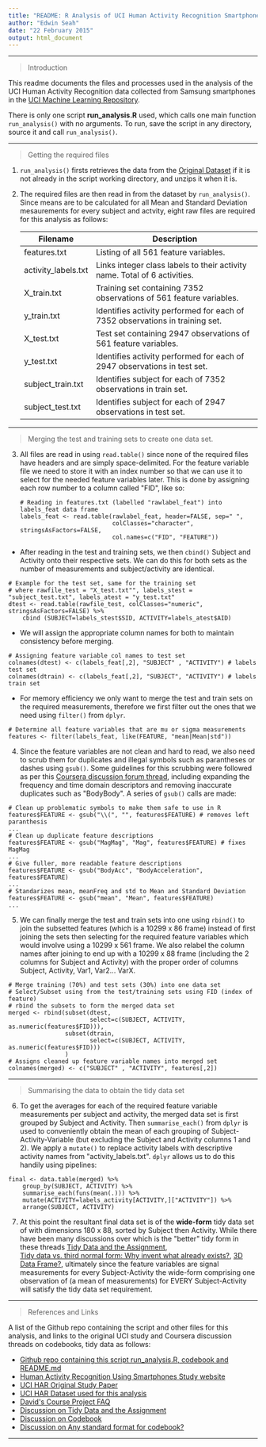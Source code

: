 ```yaml
---
title: "README: R Analysis of UCI Human Activity Recognition Smartphone Signal Data"
author: "Edwin Seah"
date: "22 February 2015"
output: html_document
---
```


***

> Introduction


This readme documents the files and processes used in the analysis of the UCI Human Activity Recognition data collected from Samsung smartphones in the [UCI Machine Learning Repository](http://archive.ics.uci.edu/ml/datasets/Human+Activity+Recognition+Using+Smartphones).

There is only one script **run_analysis.R** used, which calls one main function `run_analysis()` with no arguments. To run, save the script in any directory, source it and call `run_analysis()`.

***

> Getting the required files  

1.  ```run_analysis()``` firsts retrieves the data from the [Original Dataset](https://d396qusza40orc.cloudfront.net/getdata%2Fprojectfiles%2FUCI%20HAR%20Dataset.zip) if it is not already in the script working directory, and unzips it when it is.

2.  The required files are then read in from the dataset by `run_analysis()`. Since means are to be calculated for all Mean and Standard Deviation mesaurements for every subject and actvity, eight raw files are required for this analysis as follows:  

    Filename             | Description
    -------------------- | -----------
    features.txt         | Listing of all 561 feature variables.
    activity_labels.txt  | Links integer class labels to their activity name. Total of 6 activities.
    X_train.txt          | Training set containing 7352 observations of 561 feature variables.
    y_train.txt          | Identifies activity performed for each of 7352 observations in training set.
    X_test.txt           | Test set containing 2947 observations of 561 feature variables.
    y_test.txt           | Identifies activity performed for each of 2947 observations in test set.
    subject_train.txt    | Identifies subject for each of 7352 observations in train set. 
    subject_test.txt     | Identifies subject for each of 2947 observations in test set.

***

> Merging the test and training sets to create one data set. 

3.  All files are read in using `read.table()` since none of the required files have headers and are simply space-delimited. For the feature variable file we need to store it with an index number so that we can use it to select for the needed feature variables later. This is done by assigning each row number to a column called "FID", like so:
    ```
    # Reading in features.txt (labelled "rawlabel_feat") into labels_feat data frame
    labels_feat <- read.table(rawlabel_feat, header=FALSE, sep=" ", 
                              colClasses="character", stringsAsFactors=FALSE, 
                              col.names=c("FID", "FEATURE"))
    ```
+ After reading in the test and training sets, we then `cbind()` Subject and Activity onto their respective sets. We can do this for both sets as the number of measurements and subject/activity  are identical.
```
# Example for the test set, same for the training set
# where rawfile_test = "X_test.txt"", labels_stest = "subject_test.txt", labels_atest = "y_test.txt"
dtest <- read.table(rawfile_test, colClasses="numeric", stringsAsFactors=FALSE) %>% 
    cbind (SUBJECT=labels_stest$SID, ACTIVITY=labels_atest$AID)
```
+ We will assign the appropriate column names for both to maintain consistency before merging.
```
# Assigning feature variable col names to test set
colnames(dtest) <- c(labels_feat[,2], "SUBJECT" , "ACTIVITY") # labels test set
colnames(dtrain) <- c(labels_feat[,2], "SUBJECT", "ACTIVITY") # labels train set
```
+ For memory efficiency we only want to merge the test and train sets on the required measurements, therefore we first filter out the ones that we need using ```filter()``` from ```dplyr```.
```
# Determine all feature variables that are mu or sigma measurements
features <- filter(labels_feat, like(FEATURE, "mean|Mean|std"))
```


4.  Since the feature variables are not clean and hard to read, we also need to scrub them for duplicates and illegal symbols such as parantheses or dashes using ```gsub()```. Some guidelines for this scrubbing were followed as per this [Coursera discussion forum thread](https://class.coursera.org/getdata-011/forum/thread?thread_id=215), including expanding the frequency and time domain descriptors and removing inaccurate duplicates such as "BodyBody". A series of ```gsub()``` calls are made:

```
# Clean up problematic symbols to make them safe to use in R
features$FEATURE <- gsub("\\(", "", features$FEATURE) # removes left paranthesis
...
# Clean up duplicate feature descriptions
features$FEATURE <- gsub("MagMag", "Mag", features$FEATURE) # fixes MagMag
...
# Give fuller, more readable feature descriptions
features$FEATURE <- gsub("BodyAcc", "BodyAcceleration", features$FEATURE)
...
# Standarizes mean, meanFreq and std to Mean and Standard Deviation
features$FEATURE <- gsub("mean", "Mean", features$FEATURE)
...
```


5.  We can finally merge the test and train sets into one using ```rbind()``` to join the subsetted features (which is a 10299 x 86 frame) instead of first joining the sets then selecting for the required feature variables which would involve using a 10299 x 561 frame. We also relabel the column names after joining to end up with a 10299 x 88 frame (including the 2 columns for Subject and Activity) with the proper order of columns Subject, Activity, Var1, Var2... VarX.

```
# Merge training (70%) and test sets (30%) into one data set
# Select/Subset using from the test/training sets using FID (index of feature)
# rbind the subsets to form the merged data set
merged <- rbind(subset(dtest, 
                       select=c(SUBJECT, ACTIVITY, as.numeric(features$FID))),
                subset(dtrain, 
                       select=c(SUBJECT, ACTIVITY, as.numeric(features$FID)))
                )
# Assigns cleaned up feature variable names into merged set
colnames(merged) <- c("SUBJECT" , "ACTIVITY", features[,2])
```


***


> Summarising the data to obtain the tidy data set


6.  To get the averages for each of the required feature variable measurements per subject and activity, the merged data set is first grouped by Subject and Activity. Then `summarise_each()` from ```dplyr``` is used to conveniently obtain the mean of each grouping of Subject-Activity-Variable (but excluding the Subject and Activity columns 1 and 2). We apply a ```mutate()``` to replace activity labels with descriptive activity names from "activity_labels.txt". ```dplyr``` allows us to do this handily using pipelines:

```
final <- data.table(merged) %>% 
    group_by(SUBJECT, ACTIVITY) %>% 
    summarise_each(funs(mean(.))) %>%
    mutate(ACTIVITY=labels_activity[ACTIVITY,]["ACTIVITY"]) %>%
    arrange(SUBJECT, ACTIVITY)
```


7. At this point the resultant final data set is of the **wide-form** tidy data set of with dimensions 180 x 88, sorted by Subject then Activity. While there have been many discussions over which is the "better" tidy form in these threads [Tidy Data and the Assignment](https://class.coursera.org/getdata-011/forum/thread?thread_id=248),  
[Tidy data vs. third normal form: Why invent what already exists?](https://class.coursera.org/getdata-011/forum/thread?thread_id=82), [3D Data Frame?](https://class.coursera.org/getdata-011/forum/thread?thread_id=161), ultimately since the feature variables are signal measurements for every Subject-Activity the wide-form comprising one observation of (a mean of measurements) for EVERY Subject-Activity will satisfy the tidy data set requirement. 


***


> References and Links


A list of the Github repo containing the script and other files for this analysis, and links to the original UCI study and Coursera discussion threads on codebooks, tidy data as follows:

* [Github repo containing this script run_analysis.R, codebook and README.md](https://github.com/slothdev/UCI_HAR_Analysis)
* [Human Activity Recognition Using Smartphones Study website](http://archive.ics.uci.edu/ml/datasets/Human+Activity+Recognition+Using+Smartphones)
* [UCI HAR Original Study Paper](https://www.elen.ucl.ac.be/Proceedings/esann/esannpdf/es2013-84.pdf)
* [UCI HAR Dataset used for this analysis](https://d396qusza40orc.cloudfront.net/getdata%2Fprojectfiles%2FUCI%20HAR%20Dataset.zip)
* [David's Course Project FAQ](https://class.coursera.org/getdata-011/forum/thread?thread_id=69)
* [Discussion on Tidy Data and the Assignment](https://class.coursera.org/getdata-011/forum/thread?thread_id=248)
* [Discussion on Codebook](https://class.coursera.org/getdata-011/forum/thread?thread_id=249)
* [Discussion on Any standard format for codebook?](https://class.coursera.org/getdata-011/forum/thread?thread_id=204)


***